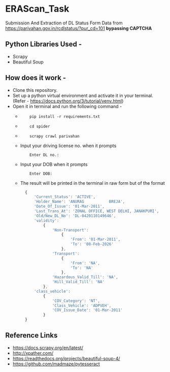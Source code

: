 # ERAScan_Task

Submission And Extraction of DL Status Form Data from <a>https://parivahan.gov.in/rcdlstatus/?pur_cd=101</a> <strong> bypassing CAPTCHA
</strong>

## Python Libraries Used - 
* Scrapy
* Beautiful Soup

## How does it work - 
* Clone this repository.
* Set up a python virtual environment and activate it in your terminal. (Refer - <a>https://docs.python.org/3/tutorial/venv.html</a>)
* Open it in terminal and run the following command - 
  * ~~~ 
        pip install -r requirements.txt
    ~~~
  * ~~~ 
        cd spider
    ~~~ 
  * ~~~ 
        scrapy crawl parivahan
    ~~~
  * Input your driving license no. when it prompts 
      ~~~ 
          Enter DL no.:
      ~~~
  * Input your DOB when it prompts 
      ~~~ 
          Enter DOB: 
      ~~~
  * The result will be printed in the terminal in raw form but of the format 
      ```javascript 
        {
            'Current_Status': 'ACTIVE',
            'Holder_Name': 'ANURAG           BREJA',
            'Date_Of_Issue': '01-Mar-2011',
            'Last_Trans_At': 'ZONAL OFFICE, WEST DELHI, JANAKPURI',
            'Old/New_DL_No': 'DL-0420110149646',
            'validity':
                {
                    'Non-Transport': 
                        {
                            'From': '01-Mar-2011', 
                            'To': '08-Feb-2026'
                        }, 
                    'Transport':
                        {
                            'From': 'NA',
                            'To': 'NA'
                        },
                    'Hazardous_Valid_Till': 'NA',
                    'Hill_Valid_Till': 'NA'
                },
            'class_vehicle': 
                {
                    'COV_Category': 'NT',
                    'Class_Vehicle': 'ADPVEH',
                    'COV_Issue_Date': '01-Mar-2011'
                }
        }
    ```

## Reference Links
* https://docs.scrapy.org/en/latest/
* http://xpather.com/
* https://readthedocs.org/projects/beautiful-soup-4/
* https://github.com/madmaze/pytesseract
